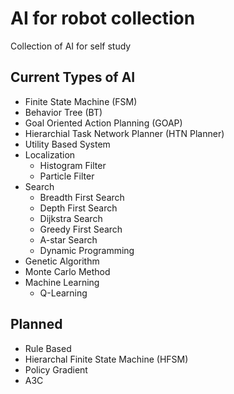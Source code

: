 # AI for robot collection
Collection of AI for self study

## Current Types of AI
* Finite State Machine (FSM)
* Behavior Tree (BT)
* Goal Oriented Action Planning (GOAP)
* Hierarchial Task Network Planner (HTN Planner)
* Utility Based System
* Localization
  * Histogram Filter
  * Particle Filter
* Search
  * Breadth First Search
  * Depth First Search
  * Dijkstra Search
  * Greedy First Search
  * A-star Search
  * Dynamic Programming
* Genetic Algorithm
* Monte Carlo Method
* Machine Learning
  * Q-Learning

## Planned
* Rule Based
* Hierarchal Finite State Machine (HFSM)
* Policy Gradient
* A3C
